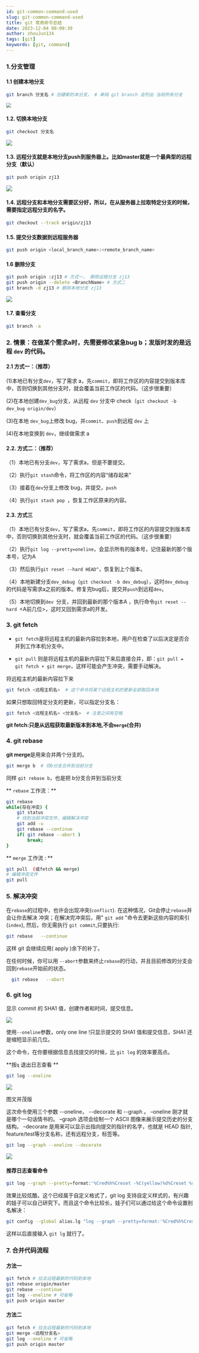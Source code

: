 ```yaml
---
id: git-common-command-used
slug: git-common-command-used
title: git 常用命令总结
date: 2023-12-04 00:09:39
author: zhouJun134
tags: [git]
keywords: [git, command]
---
```


### 1.分支管理

#### 1.1 **创建本地分支**

````bash
git branch 分支名 # 创建新的本分支， # 单纯 git branch 会列出 当前所有分支
````

<img src="https://img.zbus.top//zbus/blog/202312040006977.webp" style="zoom:80%;" />

#### 1.2. 切换本地分支

```bash
git checkout 分支名
```

![](https://img.zbus.top//zbus/blog/202312040006607.webp)

#### 1.3. 远程分支就是本地分支push到服务器上。比如master就是一个最典型的远程分支（默认）

```bash
git push origin zj13
```

![](https://img.zbus.top//zbus/blog/202312040007946.webp)

#### 1.4. **远程分支和本地分支需要区分好，所以，在从服务器上**拉取特定分支的时候，需要指定远程分支的名字。

```bash
git checkout --track origin/zj13
```

#### 1.**5.** **提交分支数据到远程服务器**

```bash
git push origin <local_branch_name>:<remote_branch_name>
```

#### 1.6 **删除分支**

```bash
git push origin :zj13 # 方式一， 删除远程分支 zj13 
git push origin --delete <BranchName> # 方式二 
git branch -d zj13 # 删除本地分支 zj13
```

![](https://img.zbus.top//zbus/blog/202312040007484.webp)

#### 1.**7.** **查看分支**

```bash
git branch -a
```

### 2. **情景：在做某个需求a时，先需要修改紧急bug b；发版时发的是远程 `dev` 的代码。**

#### 2.1 **方式一：（推荐）**

(1)本地已有分支`dev`，写了需求 a，先`commit`，即将工作区的内容提交到版本库中，否则切换到其他分支时，就会覆盖当前工作区的代码。（这步很重要）

(2)在本地创建`dev_bug`分支，从远程 `dev` 分支中 check（`git checkout -b dev_bug origin/dev`）

(3)在本地 `dev_bug`上修改 bug，并`commit`、`push`到远程 `dev` 上

(4)在本地变换到 `dev`，继续做需求 a

#### 2.2. 方式二：（推荐）

（1）本地已有分支`dev`，写了需求a，但是不要提交。

（2）执行`git stash`命令，将工作区的内容“储存起来”

（3）接着在`dev`分支上修改 bug，并提交，`push`

（4）执行`git stash pop `，恢复工作区原来的内容。

#### 2.3. 方式三

（1）本地已有分支`dev`，写了需求a，先`commit`，即将工作区的内容提交到版本库中，否则切换到其他分支时，就会覆盖当前工作区的代码。（这步很重要）

（2）执行`git log --pretty=oneline`，会显示所有的版本号，记住最新的那个版本号，记为A

（3）然后执行`git reset --hard HEAD^`，恢复到上个版本。

（4）本地新建分支`dev_debug`（`git checkout -b dev_debug`），这时`dev_debug`的代码是写需求a之前的版本。修复完bug后，提交并`push`到远程`dev`。

（5）本地切换到`dev `分支，并回到最新的那个版本A ，执行命令`git reset --hard `<A前几位>，这时又回到需求a的开发。

### 3. git fetch

+ `git fetch`是将远程主机的最新内容拉到本地，用户在检查了以后决定是否合并到工作本机分支中。

+ `git pull` 则是将远程主机的最新内容拉下来后直接合并，即：`git pull = git fetch + git merge`，这样可能会产生冲突，需要手动解决。

将远程主机的最新内容拉下来

```bash
git fetch <远程主机名>  # 这个命令将某个远程主机的更新全部取回本地
```

如果只想取回特定分支的更新，可以指定分支名：

```bash
git fetch <远程主机名> <分支名>  # 注意之间有空格
```

**git fetch:只是从远程获取最新版本到本地,不会`merge`(合并)**

### 4.  git rebase

**git merge**是用来合并两个分支的。

```bash
git merge b  # 将b分支合并到当前分支
```

同样 `git rebase b`，也是把 b分支合并到当前分支

** `rebase` 工作流：**

```bash
git rebase 
while(存在冲突) {
    git status
    # 找到当前冲突文件，编辑解决冲突
    git add -u
    git rebase --continue
    if( git rebase --abort )
        break; 
}
```

** `merge` 工作流 : **

```bash
git pull  (或fetch && merge) 
# 编辑冲突文件
git pull
```

### 5. 解决冲突

在`rebase`的过程中，也许会出现冲突(`conflict`). 在这种情况，Git会停止`rebase`并会让你去解决 冲突；在解决完冲突后，用" `git add` "命令去更新这些内容的索引(`index`), 然后，你无需执行 `git commit`,只要执行:

```bash
git rebase   --continue
```

这样 git 会继续应用( apply )余下的补丁。

在任何时候，你可以用 `--abort`参数来终止`rebase`的行动，并且目前修改的分支会回到`rebase`开始前的状态。

```bash
  git rebase   --abort
```

### 6. git log

显示 commit 的 SHA1 值，创建作者和时间，提交信息。

![](https://img.zbus.top//zbus/blog/202312040007206.webp)

使用` --oneline `参数，only one line !只显示提交的 SHA1 值和提交信息，SHA1 还是缩短显示前几位。

这个命令，在你要根据信息去找提交的时候，比 `git log` 的效率要高点。

**按`q` 退出日志查看 **

```bash
git log --oneline
```

![](https://img.zbus.top//zbus/blog/202312040007766.webp)

图文并茂版

这次命令使用三个参数 --oneline， --decorate 和 --graph 。
–oneline 刚才就是哪个一句话情书的。
–graph 选项会绘制一个 ASCII 图像来展示提交历史的分支结构。
–decorate 是用来可以显示出指向提交的指针的名字，也就是 HEAD 指针, feature/test等分支名称，还有远程分支，标签等。

```bash
git log --graph --oneline --decorate
```

![](https://img.zbus.top//zbus/blog/202312040007148.webp)

#### 推荐日志查看命令

```bash
git log --graph --pretty=format:'%Cred%h%Creset -%C(yellow)%d%Creset %s %Cgreen(%cr) %C(bold blue)<%an>%Creset' --abbrev-commit --date=relative
```

效果比较炫酷，这个已经属于自定义格式了，git log 支持自定义样式的，有兴趣的娃子可以自己研究下。而且这个命令比较长，娃子们可以通过给这个命令设置别名解决：

```bash
git config --global alias.lg "log --graph --pretty=format:'%Cred%h%Creset -%C(yellow)%d%Creset %s %Cgreen(%cr) %C(bold blue)<%an>%Creset' --abbrev-commit --date=relative"
```

这样以后直接输入 `git lg` 就行了。

### 7. 合并代码流程

#### 方法一

```bash
git fetch # 拉去远程最新的代码到本地
git rebase origin/master  
git rebase --continue
git log --oneline # 可省略
git push origin master
```

#### 方法二

```bash
git fetch # 拉去远程最新的代码到本地
git merge <远程分支名> 
git log --oneline # 可省略
git push origin master
```

